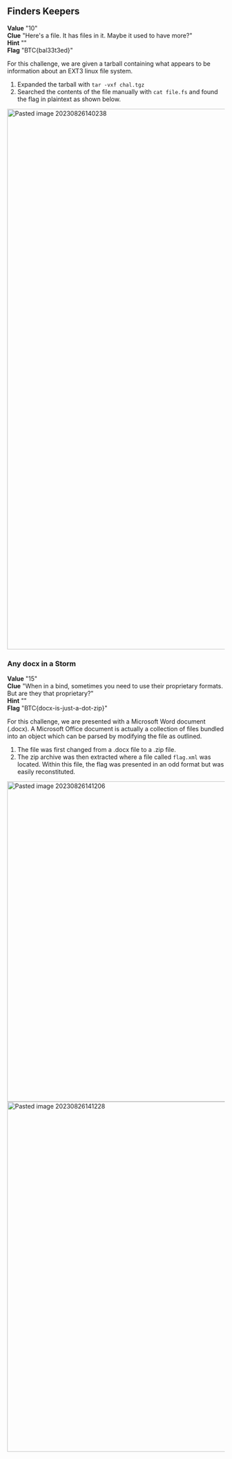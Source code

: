 ## Finders Keepers  
**Value** "10"  
**Clue** "Here's a file. It has files in it. Maybe it used to have more?"  
**Hint** ""  
**Flag** "BTC{bal33t3ed}"  

For this challenge, we are given a tarball containing what appears to be information about an EXT3 linux file system.  
1. Expanded the tarball with `tar -vxf chal.tgz`
2. Searched the contents of the file manually with `cat file.fs` and found the flag in plaintext as shown below. 

<img width="1249" alt="Pasted image 20230826140238" src="https://github.com/n3tl0kr/Last-Minute-CTF-2023/assets/43141524/8ceda9a0-ee4d-4bf4-8de5-ff168add4065">

### Any docx in a Storm  
**Value** "15"  
**Clue** "When in a bind, sometimes you need to use their proprietary formats. But are they that proprietary?"  
**Hint** ""  
**Flag** "BTC{docx-is-just-a-dot-zip}"  

For this challenge, we are presented with a Microsoft Word document (.docx).  A Microsoft Office document is actually a collection of files bundled into an object which can be parsed by modifying the file as outlined. 
1. The file was first changed from a .docx file to a .zip file. 
2. The zip archive was then extracted where a file called `flag.xml` was located.  Within this file, the flag was presented in an odd format but was easily reconstituted. 

<img width="740" alt="Pasted image 20230826141206" src="https://github.com/n3tl0kr/Last-Minute-CTF-2023/assets/43141524/b5de90ba-17c4-4e9b-9002-e4416aa382b5">

<img width="809" alt="Pasted image 20230826141228" src="https://github.com/n3tl0kr/Last-Minute-CTF-2023/assets/43141524/6d72b07d-1551-4965-969e-c0352c2df2c2">
